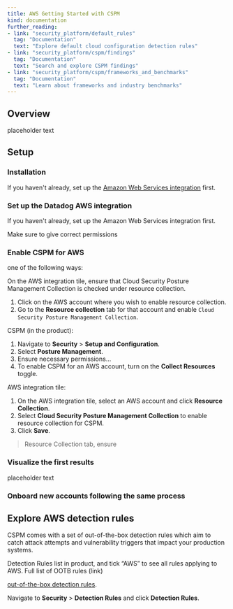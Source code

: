 ```yaml
---
title: AWS Getting Started with CSPM
kind: documentation
further_reading:
- link: "security_platform/default_rules"
  tag: "Documentation"
  text: "Explore default cloud configuration detection rules"
- link: "security_platform/cspm/findings"
  tag: "Documentation"
  text: "Search and explore CSPM findings"
- link: "security_platform/cspm/frameworks_and_benchmarks"
  tag: "Documentation"
  text: "Learn about frameworks and industry benchmarks"
---
```


## Overview 

placeholder text

## Setup

### Installation

If you haven't already, set up the [Amazon Web Services integration][1] first.

### Set up the Datadog AWS integration

If you haven't already, set up the Amazon Web Services integration first.

Make sure to give correct permissions

### Enable CSPM for AWS

one of the following ways:

On the AWS integration tile, ensure that Cloud Security Posture Management Collection is checked under resource collection.

   1. Click on the AWS account where you wish to enable resource collection.
   2. Go to the **Resource collection** tab for that account and enable `Cloud Security Posture Management Collection`.


CSPM (in the product):

1. Navigate to **Security** > **Setup and Configuration**.
2. Select **Posture Management**.
3. Ensure necessary permissions...
4. To enable CSPM for an AWS account, turn on the **Collect Resources** toggle.

AWS integration tile:

1. On the AWS integration tile, select an AWS account and click **Resource Collection**.
2. Select **Cloud Security Posture Management Collection** to enable resource collection for CSPM.
3. Click **Save**.


> Resource Collection tab, ensure 

### Visualize the first results

placeholder text

### Onboard new accounts following the same process

## Explore AWS detection rules

CSPM comes with a set of out-of-the-box detection rules which aim to catch attack attempts and vulnerability triggers that impact your production systems.

Detection Rules list in product, and tick “AWS” to see all rules applying to AWS.
Full list of OOTB rules (link)

[out-of-the-box detection rules][2].

Navigate to **Security** > **Detection Rules** and click **Detection Rules**.

[1]: https://docs.datadoghq.com/integrations/amazon_web_services/
[2]: /security_platform/default_rules/#cat-posture-management-cloud